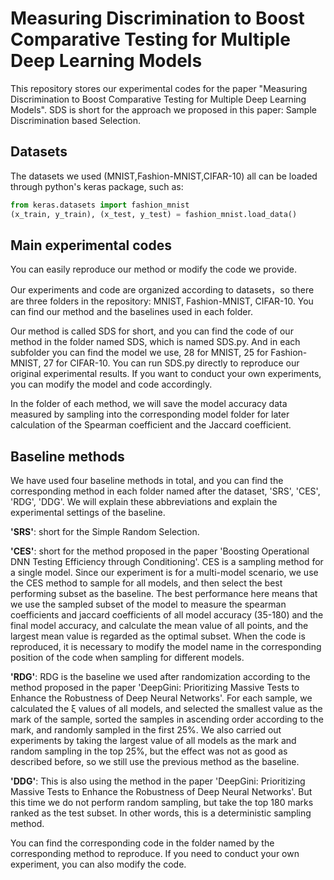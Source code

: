 # Measuring Discrimination to Boost Comparative Testing for Multiple Deep Learning Models
This repository stores our experimental codes for the paper "Measuring Discrimination to Boost Comparative Testing for Multiple Deep Learning Models". SDS is short for the approach we proposed in this paper: Sample Discrimination based Selection.
## Datasets
The datasets we used (MNIST,Fashion-MNIST,CIFAR-10) all can be loaded through python's keras package, such as:  
```python
from keras.datasets import fashion_mnist
(x_train, y_train), (x_test, y_test) = fashion_mnist.load_data()
```
## Main experimental codes
You can easily reproduce our method or modify the code we provide.
  
Our experiments and code are organized according to datasets，so there are three folders in the repository: MNIST, Fashion-MNIST, CIFAR-10. You can find our method and the baselines used in each folder.  
  
Our method is called SDS for short, and you can find the code of our method in the folder named SDS, which is named SDS.py. And in each subfolder you can find the model we use, 28 for MNIST, 25 for Fashion-MNIST, 27 for CIFAR-10. You can run SDS.py directly to reproduce our original experimental results. If you want to conduct your own experiments, you can modify the model and code accordingly.  
  
In the folder of each method, we will save the model accuracy data measured by sampling into the corresponding model folder for later calculation of the Spearman coefficient and the Jaccard coefficient.  
## Baseline methods
We have used four baseline methods in total, and you can find the corresponding method in each folder named after the dataset, 'SRS', 'CES', 'RDG', 'DDG'. We will explain these abbreviations and explain the experimental settings of the baseline.
  
**'SRS'**: short for the Simple Random Selection.  
  
**'CES'**: short for the method proposed in the paper 'Boosting Operational DNN Testing Efficiency through Conditioning'. CES is a sampling method for a single model. Since our experiment is for a multi-model scenario, we use the CES method to sample for all models, and then select the best performing subset as the baseline. The best performance here means that we use the sampled subset of the model to measure the spearman coefficients and jaccard coefficients of all model accuracy (35-180) and the final model accuracy, and calculate the mean value of all points, and the largest mean value is regarded as the optimal subset. When the code is reproduced, it is necessary to modify the model name in the corresponding position of the code when sampling for different models.  
  
**'RDG'**: RDG is the baseline we used after randomization according to the method proposed in the paper 'DeepGini: Prioritizing Massive Tests to Enhance the Robustness of Deep Neural Networks'. For each sample, we calculated the ξ values of all models, and selected the smallest value as the mark of the sample, sorted the samples in ascending order according to the mark, and randomly sampled in the first 25%. We also carried out experiments by taking the largest value of all models as the mark and random sampling in the top 25%, but the effect was not as good as described before, so we still use the previous method as the baseline.  
  
**'DDG'**: This is also using the method in the paper 'DeepGini: Prioritizing Massive Tests to Enhance the Robustness of Deep Neural Networks'. But this time we do not perform random sampling, but take the top 180 marks ranked as the test subset. In other words, this is a deterministic sampling method.  
  
You can find the corresponding code in the folder named by the corresponding method to reproduce. If you need to conduct your own experiment, you can also modify the code.  

